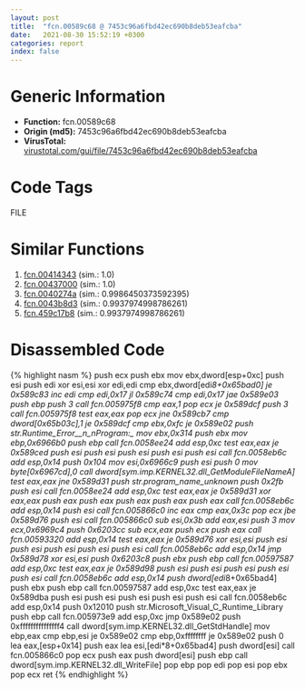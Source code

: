 ```yaml
---
layout: post
title:  "fcn.00589c68 @ 7453c96a6fbd42ec690b8deb53eafcba"
date:   2021-08-30 15:52:19 +0300
categories: report
index: false
---
```


# Generic Information
- **Function:** fcn.00589c68
- **Origin (md5):** 7453c96a6fbd42ec690b8deb53eafcba
- **VirusTotal:** [virustotal.com/gui/file/7453c96a6fbd42ec690b8deb53eafcba][virustotal_ref]

# Code Tags
<span class="tag" id="FILE">FILE</span>


# Similar Functions

1. [fcn.00414343][similar_1_ref] (sim.: 1.0)
2. [fcn.00437000][similar_2_ref] (sim.: 1.0)
3. [fcn.0040274a][similar_3_ref] (sim.: 0.9986450373592395)
4. [fcn.0043b8d3][similar_4_ref] (sim.: 0.9937974998786261)
5. [fcn.459c17b8][similar_5_ref] (sim.: 0.9937974998786261)


# Disassembled Code

{% highlight nasm %}
push ecx
push ebx
mov ebx,dword[esp+0xc]
push esi
push edi
xor esi,esi
xor edi,edi
cmp ebx,dword[edi*8+0x65bad0]
je 0x589c83
inc edi
cmp edi,0x17
jl 0x589c74
cmp edi,0x17
jae 0x589e03
push ebp
push 3
call fcn.005975f8
cmp eax,1
pop ecx
je 0x589dcf
push 3
call fcn.005975f8
test eax,eax
pop ecx
jne 0x589cb7
cmp dword[0x65b03c],1
je 0x589dcf
cmp ebx,0xfc
je 0x589e02
push str.Runtime_Error__n_nProgram:_
mov ebx,0x314
push ebx
mov ebp,0x6966b0
push ebp
call fcn.0058ee24
add esp,0xc
test eax,eax
je 0x589ced
push esi
push esi
push esi
push esi
push esi
call fcn.0058eb6c
add esp,0x14
push 0x104
mov esi,0x6966c9
push esi
push 0
mov byte[0x6967cd],0
call dword[sym.imp.KERNEL32.dll_GetModuleFileNameA]
test eax,eax
jne 0x589d31
push str._program_name_unknown_
push 0x2fb
push esi
call fcn.0058ee24
add esp,0xc
test eax,eax
je 0x589d31
xor eax,eax
push eax
push eax
push eax
push eax
push eax
call fcn.0058eb6c
add esp,0x14
push esi
call fcn.005866c0
inc eax
cmp eax,0x3c
pop ecx
jbe 0x589d76
push esi
call fcn.005866c0
sub esi,0x3b
add eax,esi
push 3
mov ecx,0x6969c4
push 0x6203cc
sub ecx,eax
push ecx
push eax
call fcn.00593320
add esp,0x14
test eax,eax
je 0x589d76
xor esi,esi
push esi
push esi
push esi
push esi
push esi
call fcn.0058eb6c
add esp,0x14
jmp 0x589d78
xor esi,esi
push 0x6203c8
push ebx
push ebp
call fcn.00597587
add esp,0xc
test eax,eax
je 0x589d98
push esi
push esi
push esi
push esi
push esi
call fcn.0058eb6c
add esp,0x14
push dword[edi*8+0x65bad4]
push ebx
push ebp
call fcn.00597587
add esp,0xc
test eax,eax
je 0x589dba
push esi
push esi
push esi
push esi
push esi
call fcn.0058eb6c
add esp,0x14
push 0x12010
push str.Microsoft_Visual_C_Runtime_Library
push ebp
call fcn.005973e9
add esp,0xc
jmp 0x589e02
push 0xfffffffffffffff4
call dword[sym.imp.KERNEL32.dll_GetStdHandle]
mov ebp,eax
cmp ebp,esi
je 0x589e02
cmp ebp,0xffffffff
je 0x589e02
push 0
lea eax,[esp+0x14]
push eax
lea esi,[edi*8+0x65bad4]
push dword[esi]
call fcn.005866c0
pop ecx
push eax
push dword[esi]
push ebp
call dword[sym.imp.KERNEL32.dll_WriteFile]
pop ebp
pop edi
pop esi
pop ebx
pop ecx
ret
{% endhighlight %}


[similar_1_ref]: /report/fcn.00414343@6a695c8c50dfc99993406e2740c7c273
[similar_2_ref]: /report/fcn.00437000@46f6c2adf1fd4d1453ed312ca79dd9bf
[similar_3_ref]: /report/fcn.0040274a@e38ba004520fa1a86a35b63e8d5843ef
[similar_4_ref]: /report/fcn.0043b8d3@7b00dd8f2abf54a73bfb09681334ff78
[similar_5_ref]: /report/fcn.459c17b8@284c9c9722cef7520dddfe58806fd72f
[virustotal_ref]: https://www.virustotal.com/gui/file/7453c96a6fbd42ec690b8deb53eafcba